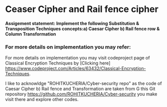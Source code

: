 # Ceaser Cipher and Rail fence cipher
#### Assigement statement: Implement the following Substitution & Transposition Techniques concepts:a) Caesar Cipher b) Rail fence row & Column Transformation

### For more details on implementation you may refer:
 For more details on implementation you may visit codeproject page of Classical Encryption Techniques by [Clicking here] https://www.codeproject.com/Articles/63432/Classical-Encryption-Techniques. 

I like to acknowldge "ROHITKUCHERIA/Cyber-security repo" as the code of Caesar Cipher b) Rail fence and Transformation are taken from G this Git repository https://github.com/ROHITKUCHERIA/Cyber-security you make visit there and explore other codes.
    
